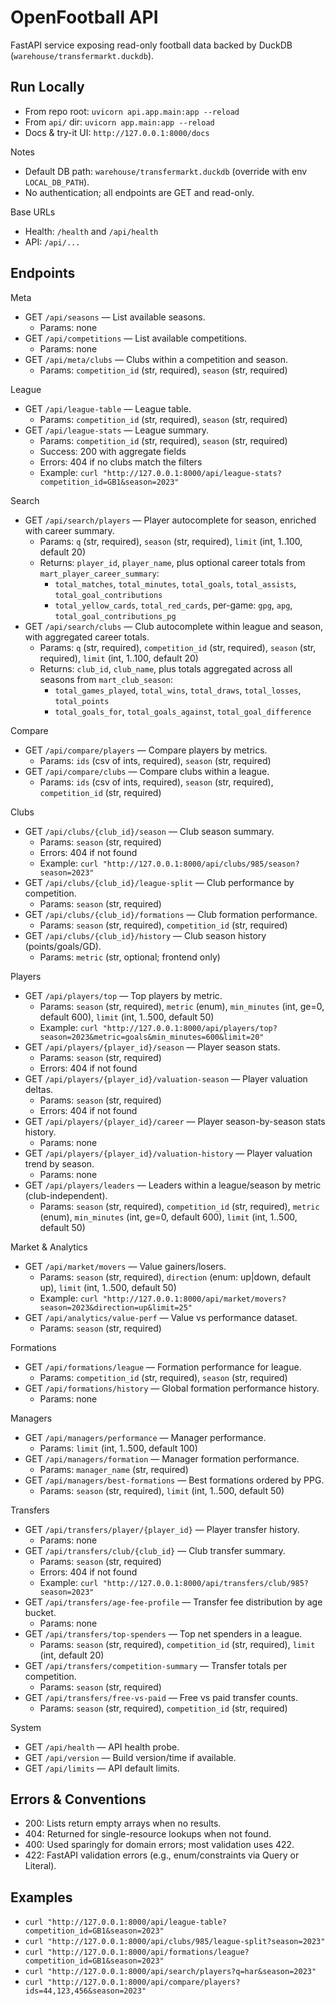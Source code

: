 # OpenFootball API

FastAPI service exposing read-only football data backed by DuckDB (`warehouse/transfermarkt.duckdb`).

## Run Locally
- From repo root: `uvicorn api.app.main:app --reload`
- From `api/` dir: `uvicorn app.main:app --reload`
- Docs & try-it UI: `http://127.0.0.1:8000/docs`

Notes
- Default DB path: `warehouse/transfermarkt.duckdb` (override with env `LOCAL_DB_PATH`).
- No authentication; all endpoints are GET and read-only.

Base URLs
- Health: `/health` and `/api/health`
- API: `/api/...`

## Endpoints
Meta
- GET `/api/seasons` — List available seasons.
  - Params: none
- GET `/api/competitions` — List available competitions.
  - Params: none
- GET `/api/meta/clubs` — Clubs within a competition and season.
  - Params: `competition_id` (str, required), `season` (str, required)

League
- GET `/api/league-table` — League table.
  - Params: `competition_id` (str, required), `season` (str, required)
- GET `/api/league-stats` — League summary.
  - Params: `competition_id` (str, required), `season` (str, required)
  - Success: 200 with aggregate fields
  - Errors: 404 if no clubs match the filters
  - Example: `curl "http://127.0.0.1:8000/api/league-stats?competition_id=GB1&season=2023"`

Search
- GET `/api/search/players` — Player autocomplete for season, enriched with career summary.
  - Params: `q` (str, required), `season` (str, required), `limit` (int, 1..100, default 20)
  - Returns: `player_id`, `player_name`, plus optional career totals from `mart_player_career_summary`:
    - `total_matches`, `total_minutes`, `total_goals`, `total_assists`, `total_goal_contributions`
    - `total_yellow_cards`, `total_red_cards`, per-game: `gpg`, `apg`, `total_goal_contributions_pg`
- GET `/api/search/clubs` — Club autocomplete within league and season, with aggregated career totals.
  - Params: `q` (str, required), `competition_id` (str, required), `season` (str, required), `limit` (int, 1..100, default 20)
  - Returns: `club_id`, `club_name`, plus totals aggregated across all seasons from `mart_club_season`:
    - `total_games_played`, `total_wins`, `total_draws`, `total_losses`, `total_points`
    - `total_goals_for`, `total_goals_against`, `total_goal_difference`

Compare
- GET `/api/compare/players` — Compare players by metrics.
  - Params: `ids` (csv of ints, required), `season` (str, required)
- GET `/api/compare/clubs` — Compare clubs within a league.
  - Params: `ids` (csv of ints, required), `season` (str, required), `competition_id` (str, required)

Clubs
- GET `/api/clubs/{club_id}/season` — Club season summary.
  - Params: `season` (str, required)
  - Errors: 404 if not found
  - Example: `curl "http://127.0.0.1:8000/api/clubs/985/season?season=2023"`
- GET `/api/clubs/{club_id}/league-split` — Club performance by competition.
  - Params: `season` (str, required)
- GET `/api/clubs/{club_id}/formations` — Club formation performance.
  - Params: `season` (str, required), `competition_id` (str, required)
- GET `/api/clubs/{club_id}/history` — Club season history (points/goals/GD).
  - Params: `metric` (str, optional; frontend only)

Players
- GET `/api/players/top` — Top players by metric.
  - Params: `season` (str, required), `metric` (enum), `min_minutes` (int, ge=0, default 600), `limit` (int, 1..500, default 50)
  - Example: `curl "http://127.0.0.1:8000/api/players/top?season=2023&metric=goals&min_minutes=600&limit=20"`
- GET `/api/players/{player_id}/season` — Player season stats.
  - Params: `season` (str, required)
  - Errors: 404 if not found
- GET `/api/players/{player_id}/valuation-season` — Player valuation deltas.
  - Params: `season` (str, required)
  - Errors: 404 if not found
- GET `/api/players/{player_id}/career` — Player season-by-season stats history.
  - Params: none
- GET `/api/players/{player_id}/valuation-history` — Player valuation trend by season.
  - Params: none
- GET `/api/players/leaders` — Leaders within a league/season by metric (club-independent).
  - Params: `season` (str, required), `competition_id` (str, required), `metric` (enum), `min_minutes` (int, ge=0, default 600), `limit` (int, 1..500, default 50)

Market & Analytics
- GET `/api/market/movers` — Value gainers/losers.
  - Params: `season` (str, required), `direction` (enum: up|down, default up), `limit` (int, 1..500, default 50)
  - Example: `curl "http://127.0.0.1:8000/api/market/movers?season=2023&direction=up&limit=25"`
- GET `/api/analytics/value-perf` — Value vs performance dataset.
  - Params: `season` (str, required)

Formations
- GET `/api/formations/league` — Formation performance for league.
  - Params: `competition_id` (str, required), `season` (str, required)
- GET `/api/formations/history` — Global formation performance history.
  - Params: none

Managers
- GET `/api/managers/performance` — Manager performance.
  - Params: `limit` (int, 1..500, default 100)
- GET `/api/managers/formation` — Manager formation performance.
  - Params: `manager_name` (str, required)
- GET `/api/managers/best-formations` — Best formations ordered by PPG.
  - Params: `season` (str, required), `limit` (int, 1..500, default 50)

Transfers
- GET `/api/transfers/player/{player_id}` — Player transfer history.
  - Params: none
- GET `/api/transfers/club/{club_id}` — Club transfer summary.
  - Params: `season` (str, required)
  - Errors: 404 if not found
  - Example: `curl "http://127.0.0.1:8000/api/transfers/club/985?season=2023"`
- GET `/api/transfers/age-fee-profile` — Transfer fee distribution by age bucket.
  - Params: none
- GET `/api/transfers/top-spenders` — Top net spenders in a league.
  - Params: `season` (str, required), `competition_id` (str, required), `limit` (int, default 20)
- GET `/api/transfers/competition-summary` — Transfer totals per competition.
  - Params: `season` (str, required)
- GET `/api/transfers/free-vs-paid` — Free vs paid transfer counts.
  - Params: `season` (str, required), `competition_id` (str, required)

System
- GET `/api/health` — API health probe.
- GET `/api/version` — Build version/time if available.
- GET `/api/limits` — API default limits.

## Errors & Conventions
- 200: Lists return empty arrays when no results.
- 404: Returned for single-resource lookups when not found.
- 400: Used sparingly for domain errors; most validation uses 422.
- 422: FastAPI validation errors (e.g., enum/constraints via Query or Literal).

## Examples
- `curl "http://127.0.0.1:8000/api/league-table?competition_id=GB1&season=2023"`
- `curl "http://127.0.0.1:8000/api/clubs/985/league-split?season=2023"`
- `curl "http://127.0.0.1:8000/api/formations/league?competition_id=GB1&season=2023"`
- `curl "http://127.0.0.1:8000/api/search/players?q=har&season=2023"`
- `curl "http://127.0.0.1:8000/api/compare/players?ids=44,123,456&season=2023"`
